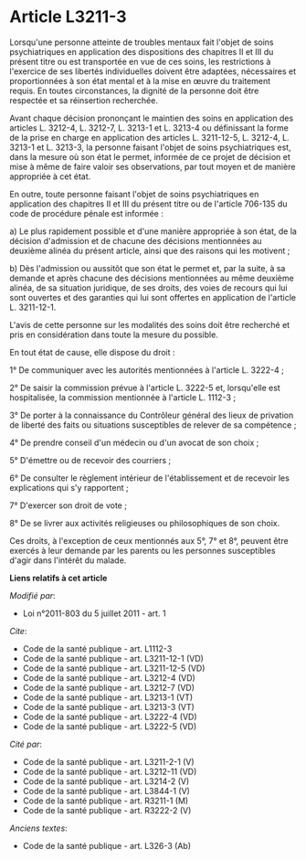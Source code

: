 # Article L3211-3

Lorsqu'une personne atteinte de troubles mentaux fait l'objet de soins psychiatriques en application des dispositions des
chapitres II et III du présent titre ou est transportée en vue de ces soins, les restrictions à l'exercice de ses libertés
individuelles doivent être adaptées, nécessaires et proportionnées à son état mental et à la mise en œuvre du traitement
requis. En toutes circonstances, la dignité de la personne doit être respectée et sa réinsertion recherchée. 

Avant chaque décision prononçant le maintien des soins en application des articles L. 3212-4, L. 3212-7, L. 3213-1 et L.
3213-4 ou définissant la forme de la prise en charge en application des articles L. 3211-12-5, L. 3212-4, L. 3213-1 et L.
3213-3, la personne faisant l'objet de soins psychiatriques est, dans la mesure où son état le permet, informée de ce projet
de décision et mise à même de faire valoir ses observations, par tout moyen et de manière appropriée à cet état. 

En outre, toute personne faisant l'objet de soins psychiatriques en application des chapitres II et III du présent titre ou
de l'article 706-135 du code de procédure pénale est informée : 

a) Le plus rapidement possible et d'une manière appropriée à son état, de la décision d'admission et de chacune des décisions
mentionnées au deuxième alinéa du présent article, ainsi que des raisons qui les motivent ; 

b) Dès l'admission ou aussitôt que son état le permet et, par la suite, à sa demande et après chacune des décisions
mentionnées au même deuxième alinéa, de sa situation juridique, de ses droits, des voies de recours qui lui sont ouvertes et
des garanties qui lui sont offertes en application de l'article L. 3211-12-1. 

L'avis de cette personne sur les modalités des soins doit être recherché et pris en considération dans toute la mesure du
possible. 

En tout état de cause, elle dispose du droit : 

1° De communiquer avec les autorités mentionnées à l'article L. 3222-4 ; 

2° De saisir la commission prévue à l'article L. 3222-5 et, lorsqu'elle est hospitalisée, la commission mentionnée à
l'article L. 1112-3 ; 

3° De porter à la connaissance du Contrôleur général des lieux de  privation de liberté des faits ou situations susceptibles
de relever de  sa compétence ; 

4° De prendre conseil d'un médecin ou d'un avocat de son choix ; 

5° D'émettre ou de recevoir des courriers ; 

6° De consulter le règlement intérieur de l'établissement et de recevoir les explications qui s'y rapportent ; 

7° D'exercer son droit de vote ; 

8° De se livrer aux activités religieuses ou philosophiques de son choix. 

Ces droits, à l'exception de ceux mentionnés aux 5°, 7° et 8°, peuvent être exercés à leur demande par les parents ou les
personnes susceptibles d'agir dans l'intérêt du malade.

**Liens relatifs à cet article**

_Modifié par_:

  - Loi n°2011-803 du 5 juillet 2011 - art. 1

_Cite_:

  - Code de la santé publique - art. L1112-3
  - Code de la santé publique - art. L3211-12-1 (VD)
  - Code de la santé publique - art. L3211-12-5 (VD)
  - Code de la santé publique - art. L3212-4 (VD)
  - Code de la santé publique - art. L3212-7 (VD)
  - Code de la santé publique - art. L3213-1 (VT)
  - Code de la santé publique - art. L3213-3 (VT)
  - Code de la santé publique - art. L3222-4 (VD)
  - Code de la santé publique - art. L3222-5 (VD)

_Cité par_:

  - Code de la santé publique - art. L3211-2-1 (V)
  - Code de la santé publique - art. L3212-11 (VD)
  - Code de la santé publique - art. L3214-2 (V)
  - Code de la santé publique - art. L3844-1 (V)
  - Code de la santé publique - art. R3211-1 (M)
  - Code de la santé publique - art. R3222-2 (V)

_Anciens textes_:

  - Code de la santé publique - art. L326-3 (Ab)
